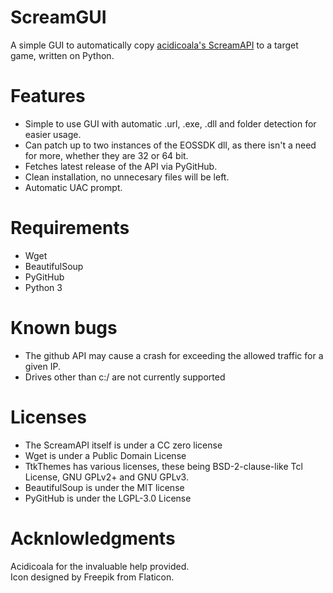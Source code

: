 # ScreamGUI
A simple GUI to automatically copy [acidicoala's ScreamAPI](https://github.com/acidicoala/ScreamAPI) to a target game, written on Python.

# Features
- Simple to use GUI with automatic .url, .exe, .dll and folder detection for easier usage.
- Can patch up to two instances of the EOSSDK dll, as there isn't a need for more, whether they are 32 or 64 bit. 
- Fetches latest release of the API via PyGitHub.
- Clean installation, no unnecesary files will be left.
- Automatic UAC prompt.

# Requirements
- Wget
- BeautifulSoup
- PyGitHub
- Python 3

# Known bugs
- The github API may cause a crash for exceeding the allowed traffic for a given IP. 
- Drives other than c:/ are not currently supported

# Licenses 
- The ScreamAPI itself is under a CC zero license 
- Wget is under a Public Domain License 
- TtkThemes has various licenses, these being  BSD-2-clause-like Tcl License, GNU GPLv2+ and GNU GPLv3. 
- BeautifulSoup is under the MIT license 
- PyGitHub is under the LGPL-3.0 License

# Acknlowledgments 
Acidicoala for the invaluable help provided.<br />
Icon designed by Freepik from Flaticon.
